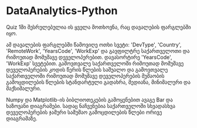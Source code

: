 # DataAnalytics-Python
Quiz 1ში შესრულებულია ის ყველა მოთხოვნა, რაც დავალების ფარგლებში იყო.

ამ დავალების ფარგლებში წამოვიღე ოთხი სვეტი: 'DevType', 'Country', 'RemoteWork', 'YearsCode', 'WorkExp' და გავფილტრე
საქართველოთი და რიმოუთად მომუშავე დეველოპერებით. დავასორტირე 'YearsCode', 'WorkExp' სვეტებით. გამოვთვალე საქართველოში 
რიმოუთად მომუშავე დეველოპერების კოდის წერის წლების საშუალო და გამოვთვალე საქართველოში რიმოუთად მომუშავე დეველოპერების
მუშაობის გამოცდილების წლების სტანდარტული გადახრა, მედიანა, მინიმალური და მაქსიმალური.

Numpy და Matplotlib-ის ბიბლიოთეკების გამოყენებით ავაგე Bar და ხაზოვანი დიაგრამები.
სადაც ნაჩვენებია საქართველოში სხვადასხვა დეველოპერების ჯამური სამუშაო გამოცდილების წლები ორივე დიაგრამაზე.
